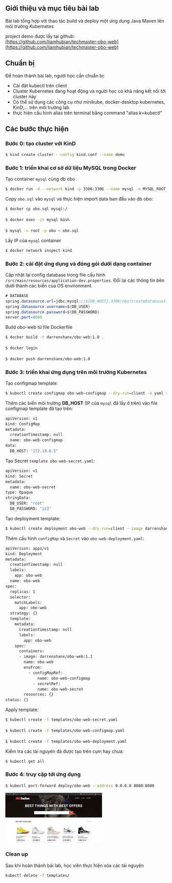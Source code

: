 ## Giới thiệu và mục tiêu bài lab

Bài lab tổng hợp với thao tác build và deploy một ưng dụng Java Maven lên môi trường Kubernetes

project demo được lấy tại github: [https://github.com/liamhubian/techmaster-obo-web](https://github.com/liamhubian/techmaster-obo-web)

## Chuẩn bị

Để hoàn thành bài lab, người học cần chuẩn bị:

- Cài đặt kubectl trên client
- Cluster Kubernetes đang hoạt động và người học có khả năng kết nối tới cluster này
- Có thể sử dụng các công cụ như minikube, docker-desktop kubernetes, KinD,... trên môi trường lab
- thực hiện cấu hình alias trên terminal bằng command "alias k=kubectl"

## Các bước thực hiện

### Bước 0: tạo cluster với KinD

```bash
$ kind create cluster --config kind.conf --name demo
```

### Bước 1: triển khai cơ sở dữ liệu MySQL trong Docker

Tạo container `mysql` cùng db obo

```bash
$ docker run -d --network kind -p 3306:3306 --name mysql -e MYSQL_ROOT_PASSWORD=123 -e MYSQL_DATABASE=obo mysql:latest
```

Copy `obo.sql` vào `mysql` và thực hiện import data ban đầu vào db obo:

```bash
$ docker cp obo.sql mysql:/

$ docker exec -it mysql bash

$ mysql -u root -p obo < obo.sql
```

Lấy IP của `mysql` container

```bash
$ docker network inspect kind
```


### Bước 2: cài đặt ứng dụng và đóng gói dưới dạng container

Cập nhật lại config database trong file cấu hình `/src/main/resources/application-dev.properties`. Đổi lại các thông tin bên dưới thành các biến của OS environment.

```java
# DATABASE
spring.datasource.url=jdbc:mysql://${DB_HOST}:3306/obo?createDatabaseIfNotExist=true&useJDBCCompliantTimezoneShift=true&useLegacyDatetimeCode=false&serverTimezone=UTC
spring.datasource.username=${DB_USER}
spring.datasource.password=${DB_PASSWORD}
server.port=8080
```

Build obo-web từ file Dockerfile 

```bash
$ docker build -t darrenshanx/obo-web:1.0 .

$ docker login

$ docker push darrenshanx/obo-web:1.0
```

### Bước 3: triển khai ứng dụng trên môi trường Kubernetes

Tạo configmap template:

```bash
$ kubectl create configmap obo-web-configmap --dry-run=client -o yaml > templates/obo-web-configmap.yaml
```

Thêm các biến môi trường **DB_HOST** (IP của `mysql` đã lấy ở trên) vào file configmap template đã tạo trên:

```bash
apiVersion: v1
kind: ConfigMap
metadata:
  creationTimestamp: null
  name: obo-web-configmap
data:
  DB_HOST: "172.19.0.5"
```

Tạo Secret `template obo-web-secret.yaml`:

```bash
apiVersion: v1
kind: Secret
metadata:
  name: obo-web-secret
type: Opaque
stringData:
  DB_USER: "root"
  DB_PASSWORD: "123"
```
Tạo deployment template:

```bash
$ kubectl create deployment obo-web --dry-run=client --image darrenshanx/obo-web:1.1 -o yaml > templates/obo-web-deployment.yaml
```

Thêm cấu hình `configMap` và `Secret` vào `obo-web-deployment.yaml`:

```bash
apiVersion: apps/v1
kind: Deployment
metadata:
  creationTimestamp: null
  labels:
    app: obo-web
  name: obo-web
spec:
  replicas: 1
  selector:
    matchLabels:
      app: obo-web
  strategy: {}
  template:
    metadata:
      creationTimestamp: null
      labels:
        app: obo-web
    spec:
      containers:
      - image: darrenshanx/obo-web:1.1
        name: obo-web
        envFrom:
          - configMapRef:
              name: obo-web-configmap
	        - secretRef:
              name: obo-web-secret
        resources: {}
status: {}
```

Apply template:

```bash
$ kubectl create -f templates/obo-web-secret.yaml

$ kubectl create -f templates/obo-web-configmap.yaml

$ kubectl create -f templates/obo-web-deployment.yaml
```

Kiểm tra các tài nguyên đã được tạo trên cụm hay chưa:

```bash
$ kubectl get all
```

### Bước 4: truy cập tới ứng dụng
```bash
$ kubectl port-forward deploy/obo-web --address 0.0.0.0 8080:8080
```

<img src="images/obo-web.png" width="60%">

### Clean up
Sau khi hoàn thành bài lab, học viên thực hiện xóa các tài nguyên
```bash
kubectl delete -f templates/
```
